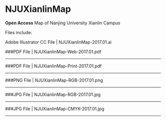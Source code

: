 # NJUXianlinMap
**Open Access** Map of Nanjing University Xianlin Campus



Files include:

Adobe Illustrator CC File | NJUXianlinMap-2017.01.ai

###PDF File | NJUXianlinMap-Web-2017.01.pdf
* * *
###PDF File | NJUXianlinMap-Print-2017.01.pdf
* * *
###PNG File | NJUXianlinMap-RGB-2017.01.png
* * *
###JPG File | NJUXianlinMap-RGB-2017.01.jpg
* * *
###JPG File | NJUXianlinMap-CMYK-2017.01.jpg
* * *
